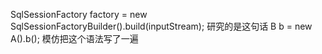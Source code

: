 SqlSessionFactory factory = new SqlSessionFactoryBuilder().build(inputStream);
研究的是这句话
B b = new A().b();
模仿把这个语法写了一遍